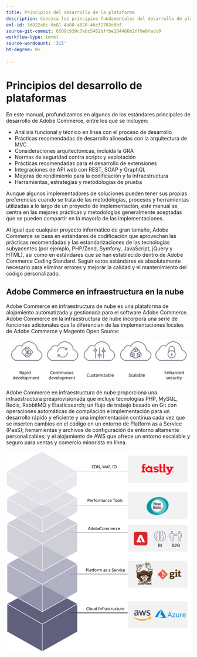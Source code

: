 ```yaml
---
title: Principios del desarrollo de la plataforma
description: Conozca los principios fundamentales del desarrollo de plataformas al trabajar con Adobe Commerce.
exl-id: 3d822a8c-0e81-4a80-a820-46cf2702e0bf
source-git-commit: 6509c939c7abc5462bffbe104466b2ff9e6fadc9
workflow-type: tm+mt
source-wordcount: '315'
ht-degree: 0%

---
```


# Principios del desarrollo de plataformas

En este manual, profundizamos en algunos de los estándares principales de desarrollo de Adobe Commerce, entre los que se incluyen:

- Análisis funcional y técnico en línea con el proceso de desarrollo
- Prácticas recomendadas de desarrollo alineadas con la arquitectura de MVC
- Consideraciones arquitectónicas, incluida la GRA
- Normas de seguridad contra scripts y explotación
- Prácticas recomendadas para el desarrollo de extensiones
- Integraciones de API web con REST, SOAP y GraphQL
- Mejoras de rendimiento para la codificación y la infraestructura
- Herramientas, estrategias y metodologías de prueba

Aunque algunos implementadores de soluciones pueden tener sus propias preferencias cuando se trata de las metodologías, procesos y herramientas utilizadas a lo largo de un proyecto de implementación, este manual se centra en las mejores prácticas y metodologías generalmente aceptadas que se pueden compartir en la mayoría de las implementaciones.

Al igual que cualquier proyecto informático de gran tamaño, Adobe Commerce se basa en estándares de codificación que aprovechan las prácticas recomendadas y las estandarizaciones de las tecnologías subyacentes (por ejemplo, PHP/Zend, Symfony, JavaScript, jQuery y HTML), así como en estándares que se han establecido dentro de Adobe Commerce Coding Standard. Seguir estos estándares es absolutamente necesario para eliminar errores y mejorar la calidad y el mantenimiento del código personalizado.

## Adobe Commerce en infraestructura en la nube

Adobe Commerce en infraestructura de nube es una plataforma de alojamiento automatizada y gestionada para el software Adobe Commerce. Adobe Commerce en la infraestructura de nube incorpora una serie de funciones adicionales que la diferencian de las implementaciones locales de Adobe Commerce y Magento Open Source:

![infografías de componentes de Adobe Commerce](../../assets/playbooks/commerce-cloud.svg)

Adobe Commerce en infraestructura de nube proporciona una infraestructura preaprovisionada que incluye tecnologías PHP, MySQL, Redis, RabbitMQ y Elasticsearch; un flujo de trabajo basado en Git con operaciones automáticas de compilación e implementación para un desarrollo rápido y eficiente y una implementación continua cada vez que se inserten cambios en el código en un entorno de Platform as a Service (PaaS); herramientas y archivos de configuración de entorno altamente personalizables; y el alojamiento de AWS que ofrece un entorno escalable y seguro para ventas y comercio minorista en línea.

![infografías de componentes de Adobe Commerce](../../assets/playbooks/cloud-tech-stack.svg)
